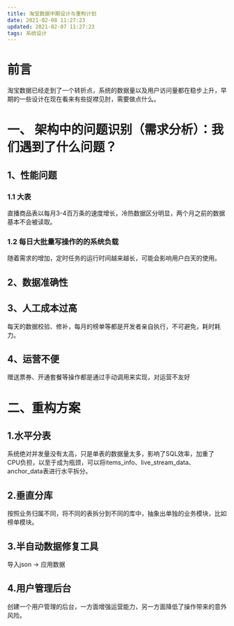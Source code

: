 ```yaml
---
title: 淘宝数据中期设计与重构计划
date: 2021-02-08 11:27:23
updated: 2021-02-07 11:27:23
tags: 系统设计
---
```


# 前言
淘宝数据已经走到了一个转折点，系统的数据量以及用户访问量都在稳步上升，早期的一些设计在现在看来有些捉襟见肘，需要做点什么。

# 一、 架构中的问题识别（需求分析）：我们遇到了什么问题？

<!-- more -->
## 1、性能问题
### 1.1 大表
直播商品表以每月3-4百万条的速度增长，冷热数据区分明显，两个月之前的数据基本不会被读取。

### 1.2 每日大批量写操作的的系统负载
随着需求的增加，定时任务的运行时间越来越长，可能会影响用户白天的使用。

## 2、数据准确性

## 3、人工成本过高
每天的数据校验、修补，每月的榜单等都是开发者亲自执行，不可避免，耗时耗力。

## 4、运营不便
赠送票券、开通套餐等操作都是通过手动调用来实现，对运营不友好

# 二、重构方案
## 1.水平分表
系统绝对并发量没有太高，只是单表的数据量太多，影响了SQL效率，加重了CPU负担，以至于成为瓶颈，可以将items_info、live_stream_data、anchor_data表进行水平拆分。

## 2.垂直分库
按照业务归属不同，将不同的表拆分到不同的库中，抽象出单独的业务模块，比如榜单模块。

## 3.半自动数据修复工具
导入json -> 应用数据

## 4.用户管理后台
创建一个用户管理的后台，一方面增强运营能力，另一方面降低了操作带来的意外风险。
